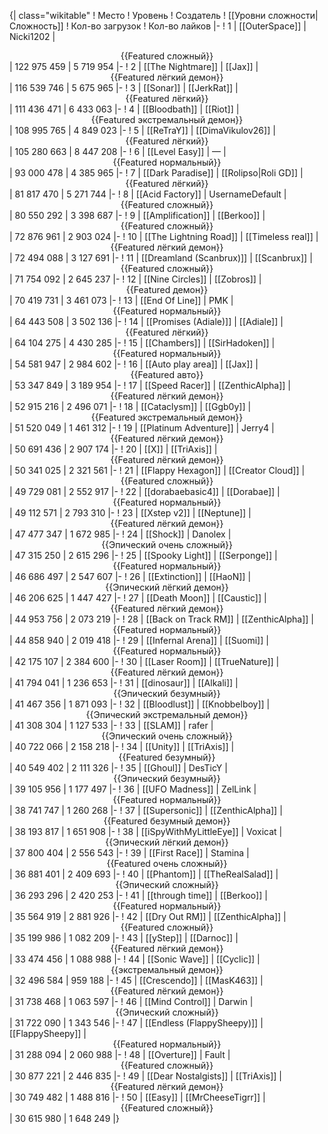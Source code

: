 {| class="wikitable"
! Место
! Уровень
! Создатель
! [[Уровни сложности|Сложность]]
! Кол-во загрузок
! Кол-во лайков
|-
! 1
| [[OuterSpace]]
| Nicki1202
| <center>{{Featured сложный}}</center>
| 122 975 459
| 5 719 954
|-
! 2
| [[The Nightmare]]
| [[Jax]]
| <center>{{Featured лёгкий демон}}</center>
| 116 539 746
| 5 675 965
|-
! 3
| [[Sonar]]
| [[JerkRat]]
| <center>{{Featured лёгкий}}</center>
| 111 436 471
| 6 433 063
|-
! 4
| [[Bloodbath]]
| [[Riot]]
| <center>{{Featured экстремальный демон}}</center>
| 108 995 765
| 4 849 023
|-
! 5
| [[ReTraY]]
| [[DimaVikulov26]]
| <center>{{Featured лёгкий}}</center>
| 105 280 663
| 8 447 208
|-
! 6
| [[Level Easy]]
| —
| <center>{{Featured нормальный}}</center>
| 93 000 478
| 4 385 965
|-
! 7
| [[Dark Paradise]]
| [[Rolipso|Roli GD]]
| <center>{{Featured лёгкий}}</center>
| 81 817 470
| 5 271 744
|-
! 8
| [[Acid Factory]]
| UsernameDefault
| <center>{{Featured сложный}}</center>
| 80 550 292
| 3 398 687
|-
! 9
| [[Amplification]]
| [[Berkoo]]
| <center>{{Featured сложный}}</center>
| 72 876 961
| 2 903 024
|-
! 10
| [[The Lightning Road]]
| [[Timeless real]]
| <center>{{Featured лёгкий демон}}</center>
| 72 494 088
| 3 127 691
|-
! 11
| [[Dreamland (Scanbrux)]]
| [[Scanbrux]]
| <center>{{Featured сложный}}</center>
| 71 754 092
| 2 645 237
|-
! 12
| [[Nine Circles]]
| [[Zobros]]
| <center>{{Featured демон}}</center>
| 70 419 731
| 3 461 073
|-
! 13
| [[End Of Line]]
| PMK
| <center>{{Featured нормальный}}</center>
| 64 443 508
| 3 502 136
|-
! 14
| [[Promises (Adiale)]]
| [[Adiale]]
| <center>{{Featured лёгкий}}</center>
| 64 104 275
| 4 430 285
|-
! 15
| [[Chambers]]
| [[SirHadoken]]
| <center>{{Featured нормальный}}</center>
| 54 581 947
| 2 984 602
|-
! 16
| [[Auto play area]]
| [[Jax]]
| <center>{{Featured авто}}</center>
| 53 347 849
| 3 189 954
|-
! 17
| [[Speed Racer]]
| [[ZenthicAlpha]]
| <center>{{Featured лёгкий демон}}</center>
| 52 915 216
| 2 496 071
|-
! 18
| [[Cataclysm]]
| [[Ggb0y]]
| <center>{{Featured экстремальный демон}}</center>
| 51 520 049
| 1 461 312
|-
! 19
| [[Platinum Adventure]]
| Jerry4
| <center>{{Featured лёгкий демон}}</center>
| 50 691 436
| 2 907 174
|-
! 20
| [[X]]
| [[TriAxis]]
| <center>{{Featured лёгкий демон}}</center>
| 50 341 025
| 2 321 561
|-
! 21
| [[Flappy Hexagon]]
| [[Creator Cloud]]
| <center>{{Featured сложный}}</center>
| 49 729 081
| 2 552 917
|-
! 22
| [[dorabaebasic4]]
| [[Dorabae]]
| <center>{{Featured нормальный}}</center>
| 49 112 571
| 2 793 310
|-
! 23
| [[Xstep v2]]
| [[Neptune]]
| <center>{{Featured лёгкий демон}}</center>
| 47 477 347
| 1 672 985
|-
! 24
| [[Shock]]
| Danolex
| <center>{{Эпический очень сложный}}</center>
| 47 315 250
| 2 615 296
|-
! 25
| [[Spooky Light]]
| [[Serponge]]
| <center>{{Featured нормальный}}</center>
| 46 686 497
| 2 547 607
|-
! 26
| [[Extinction]]
| [[HaoN]]
| <center>{{Эпический лёгкий демон}}</center>
| 46 206 625
| 1 447 427
|-
! 27
| [[Death Moon]]
| [[Caustic]]
| <center>{{Featured лёгкий демон}}</center>
| 44 953 756
| 2 073 219
|-
! 28
| [[Back on Track RM]]
| [[ZenthicAlpha]]
| <center>{{Featured нормальный}}</center>
| 44 858 940
| 2 019 418
|-
! 29
| [[Infernal Arena]]
| [[Suomi]]
| <center>{{Featured нормальный}}</center>
| 42 175 107
| 2 384 600
|-
! 30
| [[Laser Room]]
| [[TrueNature]]
| <center>{{Featured лёгкий демон}}</center>
| 41 794 041
| 1 236 653
|-
! 31
| [[dinosaur]]
| [[Alkali]]
| <center>{{Эпический безумный}}</center>
| 41 467 356
| 1 871 093
|-
! 32
| [[Bloodlust]]
| [[Knobbelboy]]
| <center>{{Эпический экстремальный демон}}</center>
| 41 308 304
| 1 127 533
|-
! 33
| [[SLAM]]
| rafer
| <center>{{Эпический очень сложный}}</center>
| 40 722 066
| 2 158 218
|-
! 34
| [[Unity]]
| [[TriAxis]]
| <center>{{Featured безумный}}</center>
| 40 549 402
| 2 111 326
|-
! 35
| [[Ghoul]]
| DesTicY
| <center>{{Эпический безумный}}</center>
| 39 105 956
| 1 177 497
|-
! 36
| [[UFO Madness]]
| ZelLink
| <center>{{Featured нормальный}}</center>
| 38 741 747
| 1 260 268
|-
! 37
| [[Supersonic]]
| [[ZenthicAlpha]]
| <center>{{Featured безумный демон}}</center>
| 38 193 817
| 1 651 908
|-
! 38
| [[iSpyWithMyLittleEye]]
| Voxicat
| <center>{{Эпический лёгкий демон}}</center>
| 37 800 404
| 2 556 543
|-
! 39
| [[First Race]]
| Stamina
| <center>{{Featured очень сложный}}</center>
| 36 881 401
| 2 409 693
|-
! 40
| [[Phantom]]
| [[TheRealSalad]]
| <center>{{Эпический сложный}}</center>
| 36 293 296
| 2 420 253
|-
! 41
| [[through time]]
| [[Berkoo]]
| <center>{{Featured нормальный}}</center>
| 35 564 919
| 2 881 926
|-
! 42
| [[Dry Out RM]]
| [[ZenthicAlpha]]
| <center>{{Featured сложный}}</center>
| 35 199 986
| 1 082 209
|-
! 43
| [[yStep]]
| [[Darnoc]]
| <center>{{Featured лёгкий демон}}</center>
| 33 474 456
| 1 088 988
|-
! 44
| [[Sonic Wave]]
| [[Cyclic]]
| <center>{{экстремальный демон}}</center>
| 32 496 584
| 959 188
|-
! 45
| [[Crescendo]]
| [[MasK463]]
| <center>{{Featured лёгкий демон}}</center>
| 31 738 468
| 1 063 597
|-
! 46
| [[Mind Control]]
| Darwin
| <center>{{Эпический сложный}}</center>
| 31 722 090
| 1 343 546
|-
! 47
| [[Endless (FlappySheepy)]]
| [[FlappySheepy]]
| <center>{{Featured нормальный}}</center>
| 31 288 094
| 2 060 988
|-
! 48
| [[Overture]]
| Fault
| <center>{{Featured сложный}}</center>
| 30 877 221
| 2 446 835
|-
! 49
| [[Dear Nostalgists]]
| [[TriAxis]]
| <center>{{Featured лёгкий демон}}</center>
| 30 749 482
| 1 488 816
|-
! 50
| [[Easy]]
| [[MrCheeseTigrr]]
| <center>{{Featured сложный}}</center>
| 30 615 980
| 1 648 249
|}